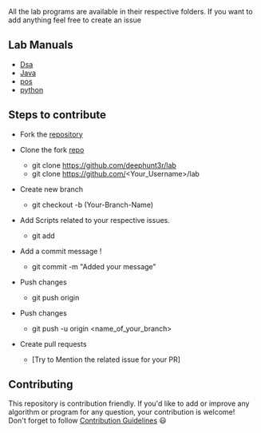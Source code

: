 All the lab programs are available in their respective folders. 
If you want to add anything feel free to create an issue

## Lab Manuals

- [Dsa](http://www.gvpce.ac.in/syllabi/B.Tech%2019-20/DS%20LAB(19-20).pdf)
- [Java](http://www.gvpce.ac.in/syllabi/B.Tech%2019-20/OBJECT%20ORIENTED%20PROGRAMMING%20THROUGH%20JAVA%20LAB%2019-20.pdf)
- [pos](http://www.gvpce.ac.in/syllabi/B.Tech%2019-20/OBJECT%20ORIENTED%20PROGRAMMING%20THROUGH%20JAVA%20LAB%2019-20.pdf)
- [python](http://www.gvpce.ac.in/syllabi/B.Tech%2019-20/PYTHON%20%20LAB(19-20).pdf)

## Steps to contribute
-  Fork the [repository](https://github.com/deephunt3r/lab)
  -  Clone the fork [repo](https://github.com/deephunt3r/lab)
      - git clone https://github.com/deephunt3r/lab
      - git clone https://github.com/<Your_Username>/lab
  -  Create new branch 
     - git checkout -b (Your-Branch-Name)

 -  Add Scripts related to your respective issues.
     - git add <your-contribution>
  
   -  Add a commit message !
      - git commit -m "Added your message"
  - Push changes
    - git push origin
  
  - Push changes
    -  git push -u origin <name_of_your_branch>  
   - Create pull requests
     - [Try to Mention the related issue for your PR]


## Contributing  
This repository is contribution friendly. If you'd like to add or improve any algorithm or program for any question, your contribution is welcome!  
Don't forget to follow [Contribution Guidelines](CONTRIBUTING.md) 😃 

